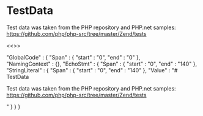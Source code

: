 # TestData

Test data was taken from the PHP repository and PHP.net samples: 
https://github.com/php/php-src/tree/master/Zend/tests


<<<TEST>>>

"GlobalCode" : {
  "Span" : {
    "start" : "0",
    "end" : "0"
  },    
  "NamingContext" : {},
  "EchoStmt" : {
    "Span" : {
      "start" : "0",
      "end" : "140"
    },
    "StringLiteral" : {
      "Span" : {
        "start" : "0",
        "end" : "140"
      },
      "Value" : "# TestData

Test data was taken from the PHP repository and PHP.net samples: 
https://github.com/php/php-src/tree/master/Zend/tests

"
    }
  }
} 